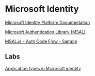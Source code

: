 # Microsoft Identity

[Microsoft Identity Platform Documentation](https://docs.microsoft.com/en-us/azure/active-directory/develop/)

[Microsoft Authentication Library (MSAL)](https://docs.microsoft.com/en-us/azure/active-directory/develop/msal-overview)

[MSAL.js - Auth Code Flow - Sample](https://docs.microsoft.com/en-us/azure/active-directory/develop/quickstart-v2-javascript-auth-code)

## Labs

[Application types in Microsoft identity](https://docs.microsoft.com/en-us/learn/modules/identity-application-types/)
